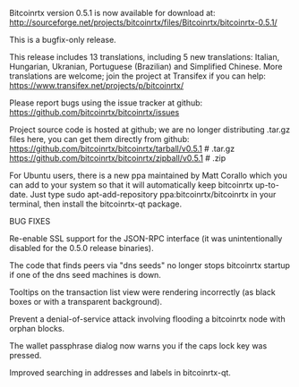 Bitcoinrtx version 0.5.1 is now available for download at:
http://sourceforge.net/projects/bitcoinrtx/files/Bitcoinrtx/bitcoinrtx-0.5.1/

This is a bugfix-only release.

This release includes 13 translations, including 5 new translations:
Italian, Hungarian, Ukranian, Portuguese (Brazilian) and Simplified Chinese.
More translations are welcome; join the project at Transifex if you can help:
https://www.transifex.net/projects/p/bitcoinrtx/

Please report bugs using the issue tracker at github:
https://github.com/bitcoinrtx/bitcoinrtx/issues

Project source code is hosted at github; we are no longer
distributing .tar.gz files here, you can get them
directly from github:
https://github.com/bitcoinrtx/bitcoinrtx/tarball/v0.5.1  # .tar.gz
https://github.com/bitcoinrtx/bitcoinrtx/zipball/v0.5.1  # .zip

For Ubuntu users, there is a new ppa maintained by Matt Corallo which
you can add to your system so that it will automatically keep
bitcoinrtx up-to-date.  Just type
sudo apt-add-repository ppa:bitcoinrtx/bitcoinrtx
in your terminal, then install the bitcoinrtx-qt package.


BUG FIXES

Re-enable SSL support for the JSON-RPC interface (it was unintentionally
disabled for the 0.5.0 release binaries).

The code that finds peers via "dns seeds" no longer stops bitcoinrtx startup
if one of the dns seed machines is down.

Tooltips on the transaction list view were rendering incorrectly (as black boxes
or with a transparent background).

Prevent a denial-of-service attack involving flooding a bitcoinrtx node with
orphan blocks.

The wallet passphrase dialog now warns you if the caps lock key was pressed.

Improved searching in addresses and labels in bitcoinrtx-qt.
